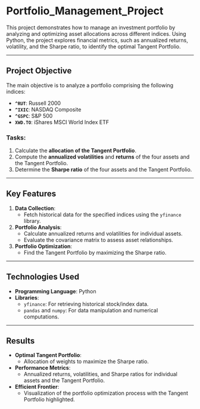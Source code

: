 # Portfolio_Management_Project

This project demonstrates how to manage an investment portfolio by analyzing and optimizing asset allocations across different indices. Using Python, the project explores financial metrics, such as annualized returns, volatility, and the Sharpe ratio, to identify the optimal Tangent Portfolio.

---

## **Project Objective**

The main objective is to analyze a portfolio comprising the following indices:
- **`^RUT`**: Russell 2000
- **`^IXIC`**: NASDAQ Composite
- **`^GSPC`**: S&P 500
- **`XWD.TO`**: iShares MSCI World Index ETF

### Tasks:
1. Calculate the **allocation of the Tangent Portfolio**.
2. Compute the **annualized volatilities** and **returns** of the four assets and the Tangent Portfolio.
3. Determine the **Sharpe ratio** of the four assets and the Tangent Portfolio.

---

## **Key Features**
1. **Data Collection**:
   - Fetch historical data for the specified indices using the `yfinance` library.
2. **Portfolio Analysis**:
   - Calculate annualized returns and volatilities for individual assets.
   - Evaluate the covariance matrix to assess asset relationships.
3. **Portfolio Optimization**:
   - Find the Tangent Portfolio by maximizing the Sharpe ratio.
---

## **Technologies Used**
- **Programming Language**: Python
- **Libraries**:
  - `yfinance`: For retrieving historical stock/index data.
  - `pandas` and `numpy`: For data manipulation and numerical computations.

---

## **Results**
- **Optimal Tangent Portfolio**:
  - Allocation of weights to maximize the Sharpe ratio.
- **Performance Metrics**:
  - Annualized returns, volatilities, and Sharpe ratios for individual assets and the Tangent Portfolio.
- **Efficient Frontier**:
  - Visualization of the portfolio optimization process with the Tangent Portfolio highlighted.
